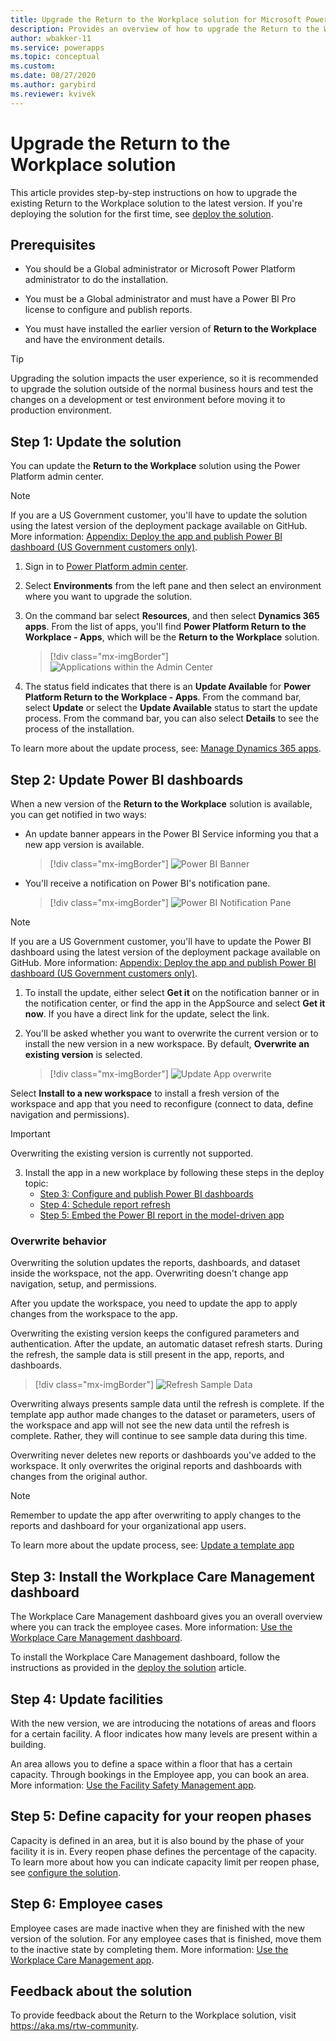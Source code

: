 ```yaml
---
title: Upgrade the Return to the Workplace solution for Microsoft Power Platform | Microsoft Docs
description: Provides an overview of how to upgrade the Return to the Workplace solution.
author: wbakker-11
ms.service: powerapps
ms.topic: conceptual
ms.custom: 
ms.date: 08/27/2020
ms.author: garybird
ms.reviewer: kvivek
---
```

# Upgrade the Return to the Workplace solution

This article provides step-by-step instructions on how to upgrade the existing Return to the Workplace solution to the latest version. If you're deploying the solution for the first time, see [deploy the solution](deploy.md).

## Prerequisites

- You should be a Global administrator or Microsoft Power Platform administrator to do the installation.

- You must be a Global administrator and must have a Power BI Pro license to configure and publish reports.

- You must have installed the earlier version of **Return to the Workplace** and have the environment details. 

> [!TIP]
> Upgrading the solution impacts the user experience, so it is recommended to upgrade the solution outside of the normal business hours and test the changes on a development or test environment before moving it to production environment. 

## Step 1: Update the solution

You can update the **Return to the Workplace** solution using the Power Platform admin center.

> [!NOTE]
> If you are a US Government customer, you'll have to update the solution using the latest version of the deployment package available on GitHub. More information: [Appendix: Deploy the app and publish Power BI dashboard (US Government customers only)](deploy.md#appendix-deploy-the-app-and-publish-power-bi-dashboard-us-government-customers-only).

  1. Sign in to [Power Platform admin center](https://admin.powerapps.com).

  2. Select **Environments** from the left pane and then select an environment where you want to upgrade the solution.

  3. On the command bar select **Resources**,  and then select **Dynamics 365 apps**. From the list of apps, you'll find **Power Platform Return to the Workplace - Apps**, which will be the **Return to the Workplace** solution.

     > [!div class="mx-imgBorder"]
     > ![Applications within the Admin Center](media/app-management-environment-view.png "Applications within the Admin Center")

  4. The status field indicates that there is an **Update Available** for **Power Platform Return to the Workplace - Apps**. From the command bar, select **Update** or select the **Update Available** status to start the update process. From the command bar, you can also select **Details** to see the process of the installation.
  
To learn more about the update process, see: [Manage Dynamics 365 apps](https://docs.microsoft.com/power-platform/admin/manage-apps).

## Step 2: Update Power BI dashboards

When a new version of the  **Return to the Workplace** solution is available, you can get notified in two ways:

- An update banner appears in the Power BI Service informing you that a new app version is available.

    > [!div class="mx-imgBorder"]
    > ![Power BI Banner](media/power-bi-new-app-version-notification-banner.png "Power BI Banner")

- You'll receive a notification on Power BI's notification pane.

    > [!div class="mx-imgBorder"]
    > ![Power BI Notification Pane](media/power-bi-new-app-version-notification-pane.png "Power BI Notification Pane")

> [!NOTE]
> If you are a US Government customer, you'll have to update the Power BI dashboard using the latest version of the deployment package available on GitHub. More information: [Appendix: Deploy the app and publish Power BI dashboard (US Government customers only)](deploy.md#appendix-deploy-the-app-and-publish-power-bi-dashboard-us-government-customers-only).

1. To install the update, either select **Get it** on the notification banner or in the notification center, or find the app in the AppSource and select **Get it now**. If you have a direct link for the update, select the link.

2. You'll be asked whether you want to overwrite the current version or to install the new version in a new workspace. By default, **Overwrite an existing version** is selected.

    > [!div class="mx-imgBorder"]
    > ![Update App overwrite](media/power-bi-update-app-overwrite.png "Update App overwrite")

  Select **Install to a new workspace** to install a fresh version of the workspace and app that you need to reconfigure (connect to data, define navigation and permissions).
  
  > [!IMPORTANT]
  > Overwriting the existing version is currently not supported.
  
3. Install the app in a new workplace by following these steps in the deploy topic:
    - [Step 3: Configure and publish Power BI dashboards](/powerapps/sample-apps/return-to-workplace/deploy#step-3-configure-and-publish-power-bi-dashboards)
    - [Step 4: Schedule report refresh](/powerapps/sample-apps/return-to-workplace/deploy#step-4-schedule-report-refresh)
    - [Step 5: Embed the Power BI report in the model-driven app](/powerapps/sample-apps/return-to-workplace/deploy#step-5-embed-the-power-bi-report-in-the-model-driven-app)

### Overwrite behavior

Overwriting the solution updates the reports, dashboards, and dataset inside the workspace, not the app. Overwriting doesn't change app navigation, setup, and permissions.

After you update the workspace, you need to update the app to apply changes from the workspace to the app.

Overwriting the existing version keeps the configured parameters and authentication. After the update, an automatic dataset refresh starts. During the refresh, the sample data is still present in the app, reports, and dashboards.

> [!div class="mx-imgBorder"]
> ![Refresh Sample Data](media/power-bi-sample-data.png "Refresh Sample Data")

Overwriting always presents sample data until the refresh is complete. If the template app author made changes to the dataset or parameters, users of the workspace and app will not see the new data until the refresh is complete. Rather, they will continue to see sample data during this time.

Overwriting never deletes new reports or dashboards you've added to the workspace. It only overwrites the original reports and dashboards with changes from the original author.

> [!NOTE]
> Remember to update the app after overwriting to apply changes to the reports and dashboard for your organizational app users.

To learn more about the update process, see: [Update a template app](https://docs.microsoft.com/power-bi/connect-data/service-template-apps-install-distribute#update-a-template-app)

## Step 3: Install the Workplace Care Management dashboard

The Workplace Care Management dashboard gives you an overall overview where you can track the employee cases. More information: [Use the Workplace Care Management dashboard](dashboard-case-management.md).

To install the Workplace Care Management dashboard, follow the instructions as provided in the [deploy the solution](deploy.md#step-3-configure-and-publish-power-bi-dashboards) article.

## Step 4: Update facilities

With the new version, we are introducing the notations of areas and floors for a certain facility. A floor indicates how many levels are present within a building. 

An area allows you to define a space within a floor that has a certain capacity. Through bookings in the Employee app, you can book an area. More information: [Use the Facility Safety Management app](app-for-facility-manager.md#manage-and-monitor-facilities).

## Step 5: Define capacity for your reopen phases

Capacity is defined in an area, but it is also bound by the phase of your facility it is in. Every reopen phase defines the percentage of the capacity. 
To learn more about how you can indicate capacity limit per reopen phase, see [configure the solution](configure.md).

## Step 6: Employee cases

Employee cases are made inactive when they are finished with the new version of the solution. For any employee cases that is finished, move them to the inactive state by completing them. More information: [Use the Workplace Care Management app](app-for-health-and-safety-lead.md#manage-employee-cases).

## Feedback about the solution

To provide feedback about the Return to the Workplace solution, visit <https://aka.ms/rtw-community>.
